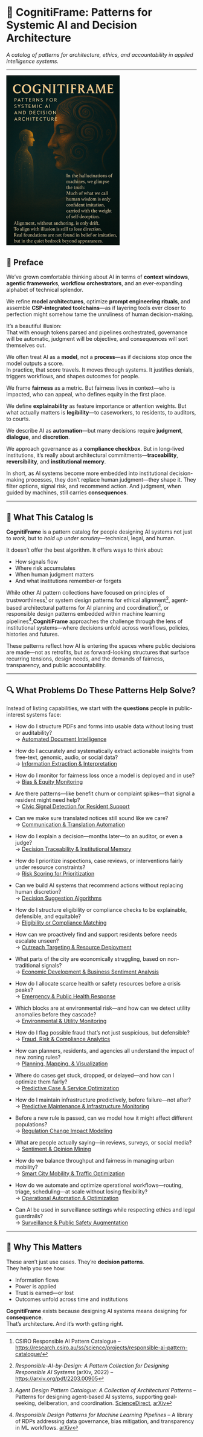 # 🧠 CognitiFrame: Patterns for Systemic AI and Decision Architecture

*A catalog of patterns for architecture, ethics, and accountability in applied intelligence systems.*

---

<img src="./images/cognitiframe.png" alt="CognitiFrame Cover" width="300"/>


## 📘 Preface

We’ve grown comfortable thinking about AI in terms of **context windows**, **agentic frameworks**, **workflow orchestrators**, and an ever-expanding alphabet of technical splendor.  

We refine **model architectures**, optimize **prompt engineering rituals**, and assemble **CSP-integrated toolchains**—as if layering tools ever closer to perfection might somehow tame the unruliness of human decision-making.

It’s a beautiful illusion:  
That with enough tokens parsed and pipelines orchestrated, governance will be automatic, judgment will be objective, and consequences will sort themselves out.

We often treat AI as a **model**, not a **process**—as if decisions stop once the model outputs a score.  
In practice, that score travels. It moves through systems. It justifies denials, triggers workflows, and shapes outcomes for people.

We frame **fairness** as a metric. But fairness lives in context—who is impacted, who can appeal, who defines equity in the first place.

We define **explainability** as feature importance or attention weights. But what actually matters is **legibility**—to caseworkers, to residents, to auditors, to courts.

We describe AI as **automation**—but many decisions require **judgment**, **dialogue**, and **discretion**.

We approach governance as a **compliance checkbox**. But in long-lived institutions, it’s really about architectural commitments—**traceability**, **reversibility**, and **institutional memory**.

In short, as AI systems become more embedded into institutional decision-making processes, they don’t replace human judgment—they shape it.
They filter options, signal risk, and recommend action.
And judgment, when guided by machines, still carries **consequences**.

---

## 🧩 What This Catalog Is

**CognitiFrame** is a pattern catalog for people designing AI systems not just to *work*, but to *hold up under scrutiny*—technical, legal, and human.

It doesn’t offer the best algorithm. It offers ways to think about:

- How signals flow  
- Where risk accumulates  
- When human judgment matters  
- And what institutions remember-or forgets

While other AI pattern collections have focused on principles of trustworthiness[^1] or system design patterns for ethical alignment[^2],  agent-based architectural patterns for AI planning and coordination[^3], or responsible design patterns embedded within machine learning pipelines[^4],**CognitiFrame** approaches the challenge through the lens of institutional systems—where decisions unfold across workflows, policies, histories and futures.

These patterns reflect how AI is entering the spaces where public decisions are made—not as retrofits, but as forward-looking structures that surface recurring tensions, design needs, and the demands of fairness, transparency, and public accountability.

[^1]: CSIRO Responsible AI Pattern Catalogue – https://research.csiro.au/ss/science/projects/responsible-ai-pattern-catalogue/  
[^2]: *Responsible-AI-by-Design: A Pattern Collection for Designing Responsible AI Systems* (arXiv, 2022) – https://arxiv.org/pdf/2203.00905  
[^3]: *Agent Design Pattern Catalogue: A Collection of Architectural Patterns* – Patterns for designing agent-based AI systems, supporting goal-seeking, deliberation, and coordination. [ScienceDirect](https://www.sciencedirect.com/science/article/pii/S0164121224003224), [arXiv](https://arxiv.org/html/2405.10467v1)  
[^4]: *Responsible Design Patterns for Machine Learning Pipelines* – A library of RDPs addressing data governance, bias mitigation, and transparency in ML workflows. [arXiv](https://arxiv.org/abs/2306.01788)


---

## 🔍 What Problems Do These Patterns Help Solve?

Instead of listing capabilities, we start with the **questions** people in public-interest systems face:

- How do I structure PDFs and forms into usable data without losing trust or auditability?  
  → [Automated Document Intelligence](./Automated%20Document%20Intelligence.md)

- How do I accurately and systematically extract actionable insights from free-text, genomic, audio, or social data?  
  → [Information Extraction & Interpretation](./Information%20Extraction%20and%20Interpretation.md)

- How do I monitor for fairness loss once a model is deployed and in use?  
  → [Bias & Equity Monitoring](./Bias%20and%20Equity%20Monitoring.md)

- Are there patterns—like benefit churn or complaint spikes—that signal a resident might need help?  
  → [Civic Signal Detection for Resident Support](./Civic%20Signal%20Detection%20for%20Resident%20Support.md)

- Can we make sure translated notices still sound like we care?  
  → [Communication & Translation Automation](./Communication%20and%20Translation%20Automation.md)

- How do I explain a decision—months later—to an auditor, or even a judge?  
  → [Decision Traceability & Institutional Memory](./Decision%20Traceability%20and%20Institutional%20Memory.md)

- How do I prioritize inspections, case reviews, or interventions fairly under resource constraints?  
  → [Risk Scoring for Prioritization](./Risk%20Scoring%20for%20Prioritization.md)

- Can we build AI systems that recommend actions without replacing human discretion?  
  → [Decision Suggestion Algorithms](./Decision%20Suggestion%20Algorithms.md)

- How do I structure eligibility or compliance checks to be explainable, defensible, and equitable?  
  → [Eligibility or Compliance Matching](./Eligibility%20or%20Compliance%20Matching.md)

- How can we proactively find and support residents before needs escalate unseen?  
  → [Outreach Targeting & Resource Deployment](./Outreach%20Targeting%20and%20Resource%20Deployment.md)

- What parts of the city are economically struggling, based on non-traditional signals?  
  → [Economic Development & Business Sentiment Analysis](./Economic%20Development%20and%20Business%20Sentiment%20Analysis.md)

- How do I allocate scarce health or safety resources before a crisis peaks?  
  → [Emergency & Public Health Response](./Emergency%20and%20Public%20Health%20Response.md)

- Which blocks are at environmental risk—and how can we detect utility anomalies before they cascade?  
  → [Environmental & Utility Monitoring](./Environmental%20and%20Utility%20Monitoring.md)

- How do I flag possible fraud that’s not just suspicious, but defensible?  
  → [Fraud, Risk & Compliance Analytics](./Fraud%20Risk%20and%20Compliance%20Analytics.md)

- How can planners, residents, and agencies all understand the impact of new zoning rules?  
  → [Planning, Mapping, & Visualization](./Planning%20Mapping%20and%20Visualization.md)

- Where do cases get stuck, dropped, or delayed—and how can I optimize them fairly?  
  → [Predictive Case & Service Optimization](./Predictive%20Case%20and%20Service%20Optimization.md)

- How do I maintain infrastructure predictively, before failure—not after?  
  → [Predictive Maintenance & Infrastructure Monitoring](./Predictive%20Maintenance%20and%20Infrastructure%20Monitoring.md)

- Before a new rule is passed, can we model how it might affect different populations?  
  → [Regulation Change Impact Modeling](./Regulation%20Change%20Impact%20Modeling.md)

- What are people actually saying—in reviews, surveys, or social media?  
  → [Sentiment & Opinion Mining](./Sentiment%20and%20Opinion%20Mining.md)

- How do we balance throughput and fairness in managing urban mobility?  
  → [Smart City Mobility & Traffic Optimization](./Smart%20City%20Mobility%20and%20Traffic%20Optimization.md)

- How do we automate and optimize operational workflows—routing, triage, scheduling—at scale without losing flexibility?  
  → [Operational Automation & Optimization](./Operational%20Automation%20and%20Optimization.md)

- Can AI be used in surveillance settings while respecting ethics and legal guardrails?  
  → [Surveillance & Public Safety Augmentation](./Surveillance%20and%20Public%20Safety%20Augmentation.md)


---

## 🧠 Why This Matters

These aren’t just use cases. They’re **decision patterns**.  
They help you see how:

- Information flows  
- Power is applied  
- Trust is earned—or lost  
- Outcomes unfold across time and institutions

**CognitiFrame** exists because designing AI systems means designing for **consequence**.  
That’s architecture. And it’s worth getting right.
